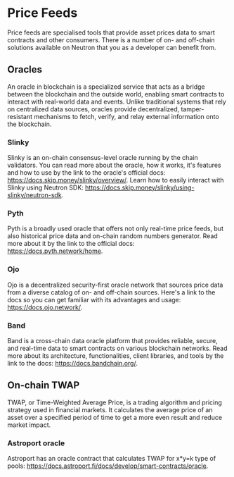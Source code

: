 # Price Feeds

Price feeds are specialised tools that provide asset prices data to smart contracts and other consumers. There is a number of on- and off-chain solutions available on Neutron that you as a developer can benefit from.

## Oracles

An oracle in blockchain is a specialized service that acts as a bridge between the blockchain and the outside world, enabling smart contracts to interact with real-world data and events. Unlike traditional systems that rely on centralized data sources, oracles provide decentralized, tamper-resistant mechanisms to fetch, verify, and relay external information onto the blockchain.

### Slinky

Slinky is an on-chain consensus-level oracle running by the chain validators. You can read more about the oracle, how it works, it's features and how to use by the link to the oracle's official docs: https://docs.skip.money/slinky/overview/. Learn how to easily interact with Slinky using Neutron SDK: https://docs.skip.money/slinky/using-slinky/neutron-sdk.

### Pyth

Pyth is a broadly used oracle that offers not only real-time price feeds, but also historical price data and on-chain random numbers generator. Read more about it by the link to the official docs: https://docs.pyth.network/home.

### Ojo

Ojo is a decentralized security-first oracle network that sources price data from a diverse catalog of on- and off-chain sources. Here's a link to the docs so you can get familiar with its advantages and usage: https://docs.ojo.network/.

### Band

Band is a cross-chain data oracle platform that provides reliable, secure, and real-time data to smart contracts on various blockchain networks. Read more about its architecture, functionalities, client libraries, and tools by the link to the docs: https://docs.bandchain.org/.

## On-chain TWAP

TWAP, or Time-Weighted Average Price, is a trading algorithm and pricing strategy used in financial markets. It calculates the average price of an asset over a specified period of time to get a more even result and reduce market impact.

### Astroport oracle

Astroport has an oracle contract that calculates TWAP for x*y=k type of pools: https://docs.astroport.fi/docs/develop/smart-contracts/oracle.
